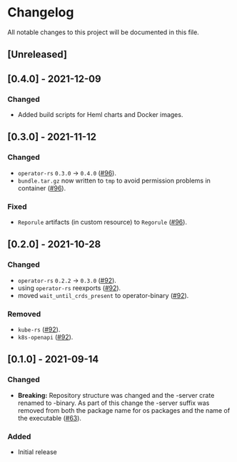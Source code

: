 # Changelog

All notable changes to this project will be documented in this file.

## [Unreleased]

## [0.4.0] - 2021-12-09


### Changed

- Added build scripts for Heml charts and Docker images.

## [0.3.0] - 2021-11-12


### Changed
- `operator-rs` `0.3.0` → `0.4.0` ([#96]).
- `bundle.tar.gz` now written to `tmp` to avoid permission problems in container ([#96]).

### Fixed
- `Reporule` artifacts (in custom resource) to `Regorule` ([#96]).

[#96]: https://github.com/stackabletech/regorule-operator/pull/96

## [0.2.0] - 2021-10-28

### Changed
- `operator-rs` `0.2.2` → `0.3.0` ([#92]).
- using `operator-rs` reexports ([#92]).
- moved `wait_until_crds_present` to operator-binary ([#92]).

### Removed
- `kube-rs` ([#92]).
- `k8s-openapi` ([#92]).

[#92]: https://github.com/stackabletech/regorule-operator/pull/92

## [0.1.0] - 2021-09-14

### Changed
- **Breaking:** Repository structure was changed and the -server crate renamed to -binary. As part of this change the -server suffix was removed from both the package name for os packages and the name of the executable ([#63]).
 
### Added

- Initial release

[#63]: https://github.com/stackabletech/regorule-operator/pull/63
